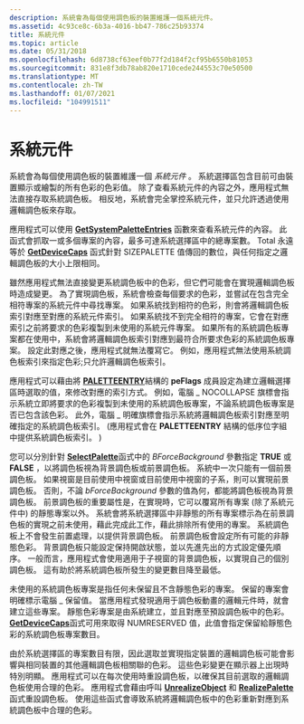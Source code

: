 ```yaml
---
description: 系統會為每個使用調色板的裝置維護一個系統元件。
ms.assetid: 4c93ce8c-6b3a-4016-bb47-786c25b93374
title: 系統元件
ms.topic: article
ms.date: 05/31/2018
ms.openlocfilehash: 6d8738cf63eef0b77f2d184f2cf95b6550b81053
ms.sourcegitcommit: 831e8f3db78ab820e1710cede244553c70e50500
ms.translationtype: MT
ms.contentlocale: zh-TW
ms.lasthandoff: 01/07/2021
ms.locfileid: "104991511"
---
```

# <a name="system-palette"></a>系統元件

系統會為每個使用調色板的裝置維護一個 *系統元件* 。 系統選擇區包含目前可由裝置顯示或繪製的所有色彩的色彩值。 除了查看系統元件的內容之外，應用程式無法直接存取系統調色板。 相反地，系統會完全掌控系統元件，並只允許透過使用邏輯調色板來存取。

應用程式可以使用 [**GetSystemPaletteEntries**](/windows/desktop/api/Wingdi/nf-wingdi-getsystempaletteentries) 函數來查看系統元件的內容。 此函式會抓取一或多個專案的內容，最多可達系統選擇區中的總專案數。 Total 永遠等於 [**GetDeviceCaps**](/windows/desktop/api/Wingdi/nf-wingdi-getdevicecaps) 函式針對 SIZEPALETTE 值傳回的數位，與任何指定之邏輯調色板的大小上限相同。

雖然應用程式無法直接變更系統調色板中的色彩，但它們可能會在實現邏輯調色板時造成變更。 為了實現調色板，系統會檢查每個要求的色彩，並嘗試在包含完全相符專案的系統元件中尋找專案。 如果系統找到相符的色彩，則會將邏輯調色板索引對應至對應的系統元件索引。 如果系統找不到完全相符的專案，它會在對應索引之前將要求的色彩複製到未使用的系統元件專案。 如果所有的系統調色板專案都在使用中，系統會將邏輯調色板索引對應到最符合所要求色彩的系統調色板專案。 設定此對應之後，應用程式就無法覆寫它。 例如，應用程式無法使用系統調色板索引來指定色彩;只允許邏輯調色板索引。

應用程式可以藉由將 [**PALETTEENTRY**](/previous-versions//dd162769(v=vs.85))結構的 **peFlags** 成員設定為建立邏輯選擇區時選取的值，來修改對應的索引方式。 例如，電腦 \_ NOCOLLAPSE 旗標會指示系統立即將要求的色彩複製到未使用的系統調色板專案，不論系統調色板專案是否已包含該色彩。 此外，電腦 \_ 明確旗標會指示系統將邏輯調色板索引對應至明確指定的系統調色板索引。  (應用程式會在 **PALETTEENTRY** 結構的低序位字組中提供系統調色板索引。 ) 

您可以分別針對 [**SelectPalette**](/windows/desktop/api/Wingdi/nf-wingdi-selectpalette)函式中的 *BForceBackground* 參數指定 **TRUE** 或 **FALSE** ，以將調色板視為背景調色板或前景調色板。 系統中一次只能有一個前景調色板。 如果視窗是目前使用中視窗或目前使用中視窗的子系，則可以實現前景調色板。 否則，不論 *bForceBackground* 參數的值為何，都能將調色板視為背景調色板。 前景調色板的重要屬性是，在實現時，它可以覆寫所有專案 (除了系統元件中) 的靜態專案以外。 系統會將系統選擇區中非靜態的所有專案標示為在前景調色板的實現之前未使用，藉此完成此工作，藉此排除所有使用的專案。 系統調色板上不會發生前置處理，以提供背景調色板。 前景調色板會設定所有可能的非靜態色彩。 背景調色板只能設定保持開啟狀態，並以先進先出的方式設定優先順序。 一般而言，應用程式會使用適用于子視窗的背景調色板，以實現自己的個別調色板。 這有助於將系統調色板所發生的變更數目降至最低。

未使用的系統調色板專案是指任何未保留且不含靜態色彩的專案。 保留的專案會明確標示電腦 \_ 保留值。 當應用程式發現適用于調色板動畫的邏輯元件時，就會建立這些專案。 靜態色彩專案是由系統建立，並且對應至預設調色板中的色彩。 [**GetDeviceCaps**](/windows/desktop/api/Wingdi/nf-wingdi-getdevicecaps)函式可用來取得 NUMRESERVED 值，此值會指定保留給靜態色彩的系統調色板專案數目。

由於系統選擇區的專案數目有限，因此選取並實現指定裝置的邏輯調色板可能會影響與相同裝置的其他邏輯調色板相關聯的色彩。 這些色彩變更在顯示器上出現時特別明顯。 應用程式可以在每次使用時重設調色板，以確保其目前選取的邏輯調色板使用合理的色彩。 應用程式會藉由呼叫 [**UnrealizeObject**](/windows/desktop/api/Wingdi/nf-wingdi-unrealizeobject) 和 [**RealizePalette**](/windows/desktop/api/Wingdi/nf-wingdi-realizepalette) 函式重設調色板。 使用這些函式會導致系統將邏輯調色板中的色彩重新對應到系統調色板中合理的色彩。

 

 
